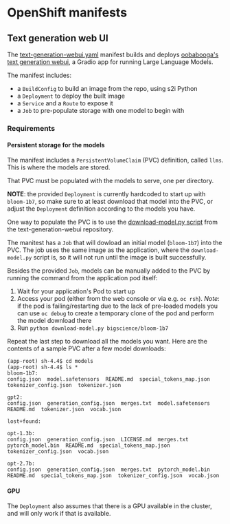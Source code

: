 # OpenShift manifests

## Text generation web UI

The [text-generation-webui.yaml](./text-generation-webui.yaml) manifest builds and deploys [oobabooga's text generation webui](https://github.com/oobabooga/text-generation-webui/), a Gradio app for running Large Language Models.

The manifest includes:

- a `BuildConfig` to build an image from the repo, using s2i Python
- a `Deployment` to deploy the built image
- a `Service` and a `Route` to expose it
- a `Job` to pre-populate storage with one model to begin with

### Requirements

#### Persistent storage for the models

The manifest includes a `PersistentVolumeClaim` (PVC) definition, called `llms`. This is where the models are stored.

That PVC must be populated with the models to serve, one per directory.

**NOTE**: the provided `Deployment` is currently hardcoded to start up with `bloom-1b7`, so make sure to at least download that model into the PVC, or adjust the `Deployment` definition according to the models you have.

One way to populate the PVC is to use the [download-model.py script](https://github.com/oobabooga/text-generation-webui/blob/main/download-model.py) from the text-generation-webui repository.

The manitest has a `Job` that will dowload an initial model (`bloom-1b7`) into the PVC. The job uses the same image as the application, where the `download-model.py` script is, so it will not run until the image is built successfully.

Besides the provided `Job`, models can be manually added to the PVC by running the command from the application pod itself:

1. Wait for your application's Pod to start up
2. Access your pod (either from the web console or via e.g. `oc rsh`). *Note*: if the pod is failing/restarting due to the lack of pre-loaded models you can use `oc debug` to create a temporary clone of the pod and perform the model download there
3. Run `python download-model.py bigscience/bloom-1b7`

Repeat the last step to download all the models you want. Here are the contents of a sample PVC after a few model downloads:

```
(app-root) sh-4.4$ cd models
(app-root) sh-4.4$ ls *
bloom-1b7:
config.json  model.safetensors  README.md  special_tokens_map.json  tokenizer_config.json  tokenizer.json

gpt2:
config.json  generation_config.json  merges.txt  model.safetensors  README.md  tokenizer.json  vocab.json

lost+found:

opt-1.3b:
config.json  generation_config.json  LICENSE.md  merges.txt  pytorch_model.bin  README.md  special_tokens_map.json  tokenizer_config.json  vocab.json

opt-2.7b:
config.json  generation_config.json  merges.txt  pytorch_model.bin  README.md  special_tokens_map.json  tokenizer_config.json  vocab.json
```

#### GPU

The `Deployment` also assumes that there is a GPU available in the cluster, and will only work if that is available.
